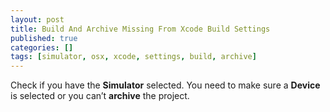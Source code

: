 ```yaml
---
layout: post
title: Build And Archive Missing From Xcode Build Settings
published: true
categories: []
tags: [simulator, osx, xcode, settings, build, archive]
---
```

Check if you have the **Simulator** selected. You need to make sure a **Device** is selected or you can’t **archive** the project.
